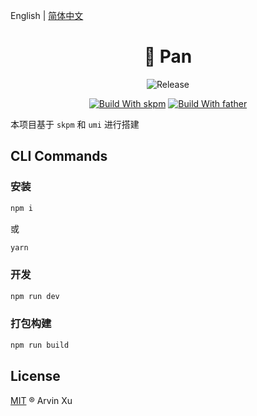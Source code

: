 English | [简体中文](./README.zh-CN.md)

<h1 align="center">🍳 Pan</h1>

<div align="center">

![Release][release-version]

[![ Build With skpm][skpm-url]](https://d.umijs.org/) [![Build With father][umi-url]](https://github.com/umijs/father/)

<!-- version url -->

[release-version]: https://img.shields.io/github/v/release/arvinxx/pan?label=latest&color=g&style=flat-square

<!-- build url -->

[skpm-url]: https://img.shields.io/badge/build%20with-skpm-orange
[umi-url]: https://img.shields.io/badge/build%20with-umi-028fe4

</div>

本项目基于 `skpm` 和 `umi` 进行搭建

## CLI Commands
### 安装
```bash
npm i
```
或
```bash
yarn
```

### 开发
``` bash
npm run dev
```
###  打包构建
```bash
npm run build
```

## License

[MIT](./LICENSE) ® Arvin Xu
